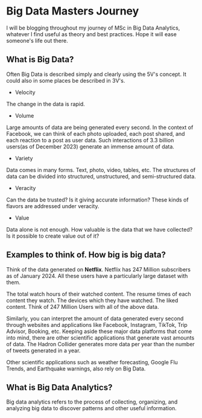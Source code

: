 # Big Data Masters Journey

I will be blogging throughout my journey of MSc in Big Data Analytics, whatever I find useful as theory and best practices. Hope it will ease someone's life out there. 

## What is Big Data?

Often Big Data is described simply and clearly using the 5V's concept. It could also in some places be described in 3V's.

- Velocity

The change in the data is rapid. 
- Volume

Large amounts of data are being generated every second. In the context of Facebook, we can think of each photo uploaded, each post shared, and each reaction to a post as user data. Such interactions of 3.3 billion users(as of December 2023) generate an immense amount of data.
- Variety

Data comes in many forms. Text, photo, video, tables, etc. The structures of data can be divided into structured, unstructured, and semi-structured data.

- Veracity

Can the data be trusted? Is it giving accurate information? These kinds of flavors are addressed under veracity.
- Value

Data alone is not enough. How valuable is the data that we have collected? Is it possible to create value out of it?

## Examples to think of. How big is big data?

Think of the data generated on **Netflix**. Netflix has 247 Million subscribers as of January 2024. All these users have a particularly large dataset with them.

The total watch hours of their watched content. The resume times of each content they watch. The devices which they have watched. The liked content. Think of 247 Million Users with all of the above data.

Similarly, you can interpret the amount of data generated every second through websites and applications like Facebook, Instagram, TikTok, Trip Advisor, Booking, etc. Keeping aside these major data platforms that come into mind, there are other scientific applications that generate vast amounts of data. The Hadron Collider generates more data per year than the number of tweets generated in a year. 

Other scientific applications such as weather forecasting, Google Flu Trends, and Earthquake warnings, also rely on Big Data.

## What is Big Data Analytics?

Big data analytics refers to the process of collecting, organizing, and analyzing big data to discover patterns and other useful information.


